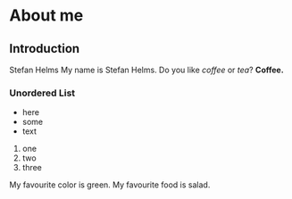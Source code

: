 # About me

## Introduction

Stefan Helms
My name is Stefan Helms.
Do you like *coffee* or *tea*? 
**Coffee.**

### Unordered List

* here
* some
* text

1. one
2. two
3. three

My favourite color is green.
My favourite food is salad.

